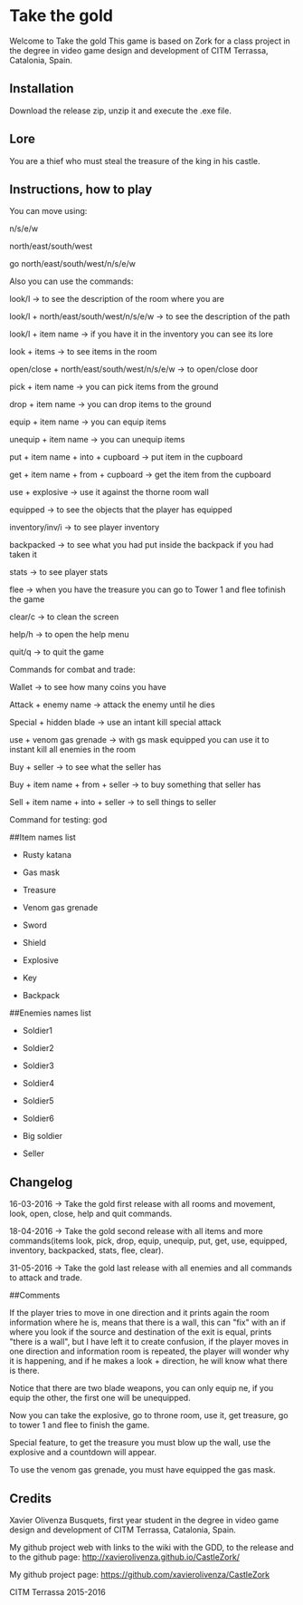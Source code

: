 # Take the gold

Welcome to Take the gold
This game is based on Zork for a class project in the degree in video game design and development of CITM Terrassa, Catalonia, Spain.

## Installation

Download the release zip, unzip it and execute the .exe file.

## Lore
You are a thief who must steal the treasure of the king in his castle.

## Instructions, how to play

You can move using:

n/s/e/w

north/east/south/west

go north/east/south/west/n/s/e/w


Also you can use the commands:

look/l -> to see the description of the room where you are

look/l + north/east/south/west/n/s/e/w -> to see the description of the path

look/l + item name -> if you have it in the inventory you can see its lore

look + items -> to see items in the room

open/close + north/east/south/west/n/s/e/w -> to open/close door

pick + item name -> you can pick items from the ground

drop + item name -> you can drop items to the ground

equip + item name -> you can equip items

unequip + item name -> you can unequip items

put + item name + into + cupboard -> put item in the cupboard

get + item name + from + cupboard -> get the item from the cupboard

use + explosive -> use it against the thorne room wall

equipped -> to see the objects that the player has equipped

inventory/inv/i -> to see player inventory

backpacked -> to see what you had put inside the backpack if you had taken it

stats -> to see player stats

flee -> when you have the treasure you can go to Tower 1 and flee tofinish the game

clear/c -> to clean the screen

help/h -> to open the help menu

quit/q -> to quit the game


Commands for combat and trade:

Wallet -> to see how many coins you have

Attack + enemy name -> attack the enemy until he dies

Special + hidden blade -> use an intant kill special attack

use + venom gas grenade -> with gs mask equipped you can use it to instant kill all enemies in the room

Buy + seller -> to see what the seller has

Buy + item name + from + seller -> to buy something that seller has

Sell + item name + into + seller -> to sell things to seller

Command for testing: god

##Item names list

 - Rusty katana
 
 - Gas mask
 
 - Treasure
 
 - Venom gas grenade
 
 - Sword
 
 - Shield
 
 - Explosive
 
 - Key
 
 - Backpack
 
##Enemies names list

 - Soldier1
 
 - Soldier2
 
 - Soldier3
 
 - Soldier4
 
 - Soldier5

 - Soldier6
 
 - Big soldier
 
 - Seller

## Changelog

16-03-2016 -> Take the gold first release with all rooms and movement, look, open, close, help and quit commands.

18-04-2016 -> Take the gold second release with all items and more commands(items look, pick, drop, equip, unequip, put, get, use, equipped, inventory, backpacked, stats, flee, clear).

31-05-2016 -> Take the gold last release with all enemies and all commands to attack and trade.

##Comments

If the player tries to move in one direction and it prints again the room information where he is, means that there is a wall, this can "fix" with an if where you look if the source and destination of the exit is equal, prints "there is a wall", but I have left it to create confusion, if the player moves in one direction and information room is repeated, the player will wonder why it is happening, and if he makes a look + direction, he will know what there is there.

Notice that there are two blade weapons, you can only equip ne, if you equip the other, the first one will be unequipped.

Now you can take the explosive, go to throne room, use it, get treasure, go to tower 1 and flee to finish the game.

Special feature, to get the treasure you must blow up the wall, use the explosive and a countdown will appear.

To use the venom gas grenade, you must have equipped the gas mask.

## Credits

Xavier Olivenza Busquets, first year student in the degree in video game design and development of CITM Terrassa, Catalonia, Spain.

My github project web with links to the wiki with the GDD, to the release and to the github page: http://xavierolivenza.github.io/CastleZork/

My github project page: https://github.com/xavierolivenza/CastleZork

CITM Terrassa 2015-2016
